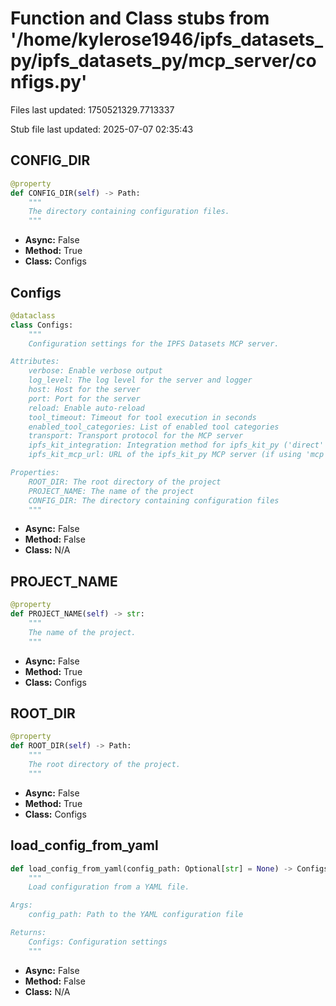 # Function and Class stubs from '/home/kylerose1946/ipfs_datasets_py/ipfs_datasets_py/mcp_server/configs.py'

Files last updated: 1750521329.7713337

Stub file last updated: 2025-07-07 02:35:43

## CONFIG_DIR

```python
@property
def CONFIG_DIR(self) -> Path:
    """
    The directory containing configuration files.
    """
```
* **Async:** False
* **Method:** True
* **Class:** Configs

## Configs

```python
@dataclass
class Configs:
    """
    Configuration settings for the IPFS Datasets MCP server.

Attributes:
    verbose: Enable verbose output
    log_level: The log level for the server and logger
    host: Host for the server
    port: Port for the server
    reload: Enable auto-reload
    tool_timeout: Timeout for tool execution in seconds
    enabled_tool_categories: List of enabled tool categories
    transport: Transport protocol for the MCP server
    ipfs_kit_integration: Integration method for ipfs_kit_py ('direct' or 'mcp')
    ipfs_kit_mcp_url: URL of the ipfs_kit_py MCP server (if using 'mcp' integration)

Properties:
    ROOT_DIR: The root directory of the project
    PROJECT_NAME: The name of the project
    CONFIG_DIR: The directory containing configuration files
    """
```
* **Async:** False
* **Method:** False
* **Class:** N/A

## PROJECT_NAME

```python
@property
def PROJECT_NAME(self) -> str:
    """
    The name of the project.
    """
```
* **Async:** False
* **Method:** True
* **Class:** Configs

## ROOT_DIR

```python
@property
def ROOT_DIR(self) -> Path:
    """
    The root directory of the project.
    """
```
* **Async:** False
* **Method:** True
* **Class:** Configs

## load_config_from_yaml

```python
def load_config_from_yaml(config_path: Optional[str] = None) -> Configs:
    """
    Load configuration from a YAML file.

Args:
    config_path: Path to the YAML configuration file

Returns:
    Configs: Configuration settings
    """
```
* **Async:** False
* **Method:** False
* **Class:** N/A
